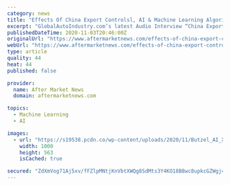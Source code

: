 ```yaml
---
category: news
title: "Effects Of China Export Controlsl, AI & Machine Learning Algorithms On Global Auto Industry"
excerpt: "GlobalAutoIndustry.com’s latest Audio Interview “China Export Controls and AI & Machine Learning Algorithms: Effects on the Global Auto Industry” features Quan Bill Yang and Mitch Zajac, both are associates of Butzel Long’s Detroit office."
publishedDateTime: 2020-11-03T20:46:00Z
originalUrl: "https://www.aftermarketnews.com/effects-of-china-export-controlsl-ai-machine-learning-algorithms-on-global-auto-industry/"
webUrl: "https://www.aftermarketnews.com/effects-of-china-export-controlsl-ai-machine-learning-algorithms-on-global-auto-industry/"
type: article
quality: 44
heat: 44
published: false

provider:
  name: After Market News
  domain: aftermarketnews.com

topics:
  - Machine Learning
  - AI

images:
  - url: "https://s19538.pcdn.co/wp-content/uploads/2020/11/Butzel_AI_XL-1000x563.png"
    width: 1000
    height: 563
    isCached: true

secured: "ZdXmVog71Aj5xv/fFZlpMNtjKnVbtXWQg8SdMts3Y4KO18B8wc8upkcGZWgj4xjJunP8BWysDSjGVL9velqHhtWFVUFlki20aM1kVA3Q8C32x3A8YmJLycWU/h7ErVZOFSB7pnLRPj5BRKEY1W8rUKBGcMAj0+lNudbE6uWuqijGSeavkvjoPtVPao3RnmkZklR5VZ+IXX2yiptTdePBgDridi1TKmceDN0Ie58Ngcwl39utZ98E+DFl2uT3edwp3v+xtIdUrvQ0zSF9q7136bPENQ3GgOyXX2YuZfm6jCXUr/r+EWQfWXAJeRe++wA/OVRPZ+9X1ZAIjv3HHpQRYcVcD5ExyagZymbUQuQV/+k=;xlwQG9jNqE3kyXVLruOldw=="
---
```



